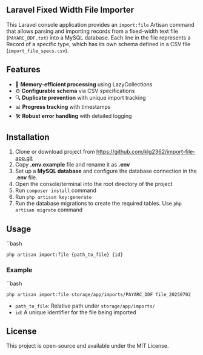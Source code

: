## Laravel Fixed Width File Importer

This Laravel console application provides an `import:file` Artisan command that allows parsing and importing records from a fixed-width text file (`PAYARC_DDF.txt`) into a MySQL database. Each line in the file represents a Record of a specific type, which has its own schema defined in a CSV file (`import_file_specs.csv`).

## Features

- 🚀 **Memory-efficient processing** using LazyCollections
- ⚙️ **Configurable schema** via CSV specifications
- 🔍 **Duplicate prevention** with unique import tracking
- 📊 **Progress tracking** with timestamps
- 🛠 **Robust error handling** with detailed logging

## Installation

1. Clone or download project from https://github.com/klg2362/import-file-app.git
2. Copy **.env.example** file and rename it as **.env**
3. Set up a **MySQL database** and configure the database connection in the **.env** file.
4. Open the console/terminal into the root directory of the project
5. Run `composer install` command
6. Run `php artisan key:generate`
7. Run the database migrations to create the required tables. Use `php artisan migrate` command

## Usage

``bash

`php artisan import:file {path_to_file} {id}`

### Example 

``bash

`php artisan import:file storage/app/imports/PAYARC_DDF file_20250702`

- `path_to_file`: Relative path under `storage/app/imports/`
- `id`: A unique identifier for the file being imported

## License

This project is open-source and available under the MIT License.
